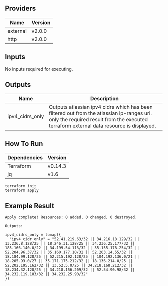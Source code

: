 ## Providers

| Name | Version |
|------|---------|
| external |  v2.0.0 |
| http |  v2.0.0 |

## Inputs

No inputs required for executing.

## Outputs

| Name | Description |
|------|-------------|
| ipv4\_cidrs\_only |  Outputs atlassian ipv4 cidrs which has been filtered out from the atlassian ip-ranges url. only the required result from the executed terraform external data resource is displayed.|

## How To Run

| Dependencies | Version |
|------|---------|
| Terraform | v0.14.3  |
| jq |  v1.6 |

```commandline
terraform init
terraform apply
```

## Example Result

```commandline
Apply complete! Resources: 0 added, 0 changed, 0 destroyed.

Outputs:

ipv4_cidrs_only = tomap({
  "ipv4_cidr_only" = "52.41.219.63/32 || 34.216.18.129/32 || 13.236.8.128/25 || 18.246.31.128/25 || 34.236.25.177/32 || 185.166.140.0/22 || 34.199.54.113/32 || 35.155.178.254/32 || 52.204.96.37/32 || 35.160.177.10/32 || 52.203.14.55/32 || 18.184.99.128/25 || 52.215.192.128/25 || 104.192.136.0/21 || 18.205.93.0/27 || 35.171.175.212/32 || 18.136.214.0/25 || 52.202.195.162/32 || 13.52.5.0/25 || 34.218.168.212/32 || 18.234.32.128/25 || 34.218.156.209/32 || 52.54.90.98/32 || 34.232.119.183/32 || 34.232.25.90/32"
})

```





